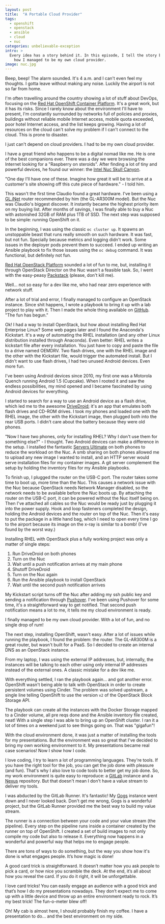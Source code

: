 ```yaml
---
layout: post
title:  "A Portable Cloud Provider"
tags:
  - openshift
  - openstack
  - ansible
  - cloud
  - nuc
categories: unbelievable-exception
intro: >
  Every idea has a story behind it. In this episode, I tell the story behind the Backpack Cloud Project. The story about
    how I managed to be my own cloud provider.
image: nuc.jpg
---
```


Beep, beep! The alarm sounded. It's 4 a.m. and I can't even feel my thoughts. I gotta leave without making any noise. 
Luckily the airport is not so far from home.

I'm often travelling around the country showing a lot of stuff about DevOps, focusing on the
[Red Hat OpenShift Container Platform](https://www.openshift.com). It's a great work, but it has its risks. Since I
rarely know about the environment I'll have to present, I'm constantly surrounded by networks full of policies and
proxies, buildings without reliable mobile Internet access, mobile quota exceeded, poor hotel Internet access, and the 
list keeps growing. Having a lot of resources on the cloud can't solve my problem if I can't connect to the cloud. This
is prone to disaster.

I just can't depend on cloud providers. I had to be my own cloud provider.

I have a great friend who happens to be a digital nomad like me. He is one of the best companions ever. There was a day 
we were browsing the Internet looking for a "Raspberry on steroids". After finding a lot of tiny and powerful devices,
he found our winner: the
[Intel Nuc Skull Canyon](https://www.intel.com/content/www/us/en/nuc/nuc-kit-nuc6i7kyk-features-configurations.html).

"One day I'll have one of these. Imagine how great it will be to arrive at a customer's site showing off this cute piece
of hardware." - I told him.

This wasn't the first time Claudio found a great hardware. I've been using a [GL.iNet](http://gl-inet.com) router
recommended by him (the GL-AR300M model). But the Nuc was Claudio's biggest discover. It instantly became the highest 
priority item on my buying list. After months of savings, I was finally able to buy a Nuc with astonished 32GB of RAM 
plus 1TB of SSD. The next step was supposed to be simple: running OpenShift on it.

In the beginning, I was using the classic `oc cluster up`. It spawns an unstoppable beast that runs really smooth on 
such hardware. It was fast, but not fun. Specially because metrics and logging didn't work. Some issues in the deployer
pods prevent them to succeed. I ended up writing an Ansible playbook to fix those issues using the `oc debug` command.
It was functional, but definitely not fun.

[Red Hat OpenStack Platform](https://www.redhat.com/en/technologies/linux-platforms/openstack-platform) sounded a lot of
fun to me, but, installing it through OpenStack Director on the Nuc wasn't a feasible task. So, I went with the 
easy-peasy [Packstack](https://wiki.openstack.org/wiki/Packstack) (please, don't kill me).

Well... not so easy for a dev like me, who had near zero experience with network stuff.

After a lot of trial and error, I finally managed to configure an OpenStack instance. Since shit happens, I wrote a
playbook to bring it up with a lab project to play with it. Then I made the whole thing available on 
[GitHub](https://github.com/backpackcloud/pack-your-lab). "The fun has begun."

Ok! I had a way to install OpenStack, but how about installing Red Hat Enterprise Linux? Some web pages later and I 
found the Anaconda's Kickstart. It's a way of automating the RHEL installation (and any other Linux distribution 
installed through Anaconda). Even better: RHEL writes a kickstart file after every installation. You just have to copy
and paste the file to a drive named OEMDRV. Two flash drives, one with the RHEL image and the other with the Kickstart 
file, would trigger the automated install. But I didn't want to use flash drives, I had two unused Android devices.
Even more fun.

I've been using Android devices since 2010, my first one was a Motorola Quench running Android 1.5 (Cupcake). When I 
rooted it and saw the endless possibilities, my mind opened and I became fascinated by using Android devices for 
everything.

I started to search for a way to use an Android device as a flash drive, which led me to the awesome 
[DriveDroid](https://play.google.com/store/apps/details?id=com.softwarebakery.drivedroid); it's an app that emulates 
both flash drives and CD-ROM drives. I took my phones and loaded one with the RHEL image, the other with the Kickstart
image, then plugged both into the rear USB ports. I didn't care about the battery because they were old phones.

"Now I have two phones, only for installing RHEL? Why I don't use them for something else?" - I thought. Two Android 
devices can make a difference in the setup. I installed the fantastic 
[Servers Ultimate](https://play.google.com/store/apps/details?id=com.icecoldapps.serversultimatepro) on both phones to 
reduce the workload on the Nuc. A smb sharing on both phones allowed me to upload any new image I wanted to install, 
and an HTTP server would serve installation files for my container images. A git server complement the setup by holding
the inventory files for my Ansible playbooks.

To finish up, I plugged the router on the USB-C port. The router takes some time to boot up, more time than the Nuc. 
This causes a network issue with the Nuc because OpenStack needs Network Manager disabled, so the network needs to be 
available before the Nuc boots up. By attaching the router on the USB-C port, it can be powered without the Nuc itself 
being on. Then I've attached all cables so the Nuc would be ready just by plugging it into the power supply. Hook and 
loop fasteners completed the design, holding the Android devices and the router on top of the Nuc. Then it's easy to put
the package in a little hand bag, which I need to open every time I go to the airport because its image on the x-ray is
similar to a bomb! (I've found by the worst way.)

Installing RHEL with OpenStack plus a fully working project was only a matter of single steps:

1. Run DriveDroid on both phones
2. Turn on the Nuc
3. Wait until a push notification arrives at my main phone
4. Shutoff DriveDroid
5. Turn on the Nuc again
6. Run the Ansible playbook to install OpenStack
7. Wait until the second push notification arrives

My Kickstart script turns off the Nuc after adding my ssh public key and sending a notification through 
[Pushover](https://pushover.net). I've been using Pushover for some time, it's a straightforward way to get notified. 
That second push notification means a lot to me, it tells me my cloud environment is ready.

I finally managed to be my own cloud provider. With a lot of fun, and no single drop of rum!

The next step, installing OpenShift, wasn't easy. After a lot of issues while running the playbook, I found the problem:
the router. The GL-AR300M is a great router, but wasn't built for a PaaS. So I decided to create an internal DNS as an
OpenStack instance.

From my laptop, I was using the external IP addresses, but, internally, the instances will be talking to each other 
using only internal IP addresses instead of the external ones. A classic mistake for a dev like me.

With everything settled, I ran the playbook again... and got another error. OpenShift wasn't being able to talk with 
OpenStack in order to create persistent volumes using Cinder. The problem was solved upstream, a single line telling 
OpenShift to use the version `v2` of the OpenStack Block Storage API.

The playbook can create all the instances with the Docker Storage mapped to a Cinder volume, all pre reqs done and the 
Ansible inventory file created, neat! With a single step I was able to bring up an OpenShift cluster. I ran it a lot of
times on a weekend just to see things going on. That was "gigafun"!

With the cloud environment done, it was just a matter of installing the tools for my presentations. But the environment 
was so great that I've decided to bring my own working environment to it. My presentations became real case scenarios! 
Now I show how I code.

I love coding, I try to learn a lot of programming languages. They're tools. If you have the right tool for the job, you
can get the job done with pleasure (and fun). That's why I also love to code tools to better get my job done. So, my
work environment is quite easy to reproduce: a [GitLab](https://gitlab.com/) instance and a 
[Nexus](https://www.sonatype.com/nexus-repository-sonatype) repository. But that doesn't mean I don't have a value 
stream to deliver my tools.

I was abducted by the GitLab Runner. It's fantastic! My [Gogs](https://gogs.io/) instance went down and I never looked 
back. Don't get me wrong, Gogs is a wonderful project, but the GitLab Runner provided me the best way to build my value
stream.

The runner is a connection between your code and your value stream (the pipeline). Every step on the pipeline runs
inside a container created by the runner on top of OpenShift. I created a set of build images to not only compile my 
code but also to release it. Everything now happens in a wonderful and powerful way that helps me to engage people.

There are tons of ways to do something, but the way you show how it's done is what engages people. It’s how magic is 
done!

A good card trick is straightforward. It doesn’t matter how you ask people to pick a card, or how nice you scramble the 
deck. At the end, it’s all about how you reveal the card. If you do it right, it will be unforgettable.

I love card tricks! You can easily engage an audience with a good trick and that’s how I do my presentations nowadays. 
They don’t expect me to come up with a little device and throw up an entire environment ready to rock. It’s my best
trick! The fun-o-meter blew off!

Oh! My cab is almost here, I should probably finish my coffee. I have a presentation to do... and the best environment 
on my side.
